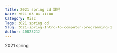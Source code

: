 ```yaml
---
Title: 2021 spring cd 課程
Date: 2021-03-04 11:00
Category: Misc
Tags: 2021 spring cd
Slug: 2021-spring-Intro-to-computer-programming-1
Author: 40823212
---
```


2021 spring 

<!-- PELICAN_END_SUMMARY -->

